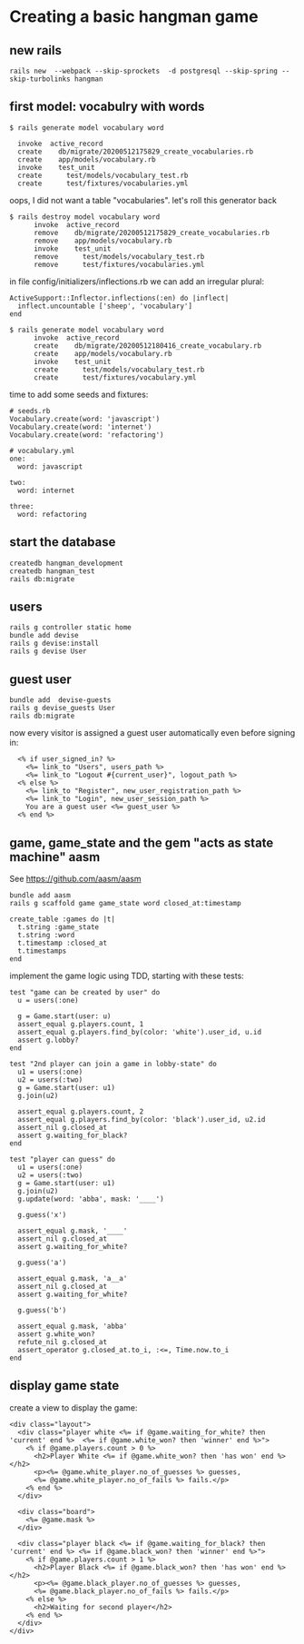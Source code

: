 # Creating a basic hangman game


## new rails

    rails new  --webpack --skip-sprockets  -d postgresql --skip-spring --skip-turbolinks hangman

## first model: vocabulry with words


    $ rails generate model vocabulary word

      invoke  active_record
      create    db/migrate/20200512175829_create_vocabularies.rb
      create    app/models/vocabulary.rb
      invoke    test_unit
      create      test/models/vocabulary_test.rb
      create      test/fixtures/vocabularies.yml    


oops, I did not want a table "vocabularies".  let's roll this generator back


    $ rails destroy model vocabulary word
          invoke  active_record
          remove    db/migrate/20200512175829_create_vocabularies.rb
          remove    app/models/vocabulary.rb
          invoke    test_unit
          remove      test/models/vocabulary_test.rb
          remove      test/fixtures/vocabularies.yml


in file config/initializers/inflections.rb we can add an irregular plural:

    ActiveSupport::Inflector.inflections(:en) do |inflect|
      inflect.uncountable ['sheep', 'vocabulary']
    end

    $ rails generate model vocabulary word
          invoke  active_record
          create    db/migrate/20200512180416_create_vocabulary.rb
          create    app/models/vocabulary.rb
          invoke    test_unit
          create      test/models/vocabulary_test.rb
          create      test/fixtures/vocabulary.yml  

time to add some seeds and fixtures:

    # seeds.rb
    Vocabulary.create(word: 'javascript')
    Vocabulary.create(word: 'internet')
    Vocabulary.create(word: 'refactoring')

    # vocabulary.yml
    one:
      word: javascript

    two:
      word: internet

    three:
      word: refactoring


## start the database


    createdb hangman_development
    createdb hangman_test
    rails db:migrate


## users

    rails g controller static home
    bundle add devise
    rails g devise:install
    rails g devise User

## guest user

    bundle add  devise-guests
    rails g devise_guests User
    rails db:migrate

now every visitor is assigned a guest user automatically
even before signing in:

      <% if user_signed_in? %>
        <%= link_to "Users", users_path %>
        <%= link_to "Logout #{current_user}", logout_path %>
      <% else %>
        <%= link_to "Register", new_user_registration_path %>
        <%= link_to "Login", new_user_session_path %>
        You are a guest user <%= guest_user %>
      <% end %>


## game, game_state and the gem "acts as state machine" aasm

See https://github.com/aasm/aasm

    bundle add aasm
    rails g scaffold game game_state word closed_at:timestamp

    create_table :games do |t|
      t.string :game_state
      t.string :word
      t.timestamp :closed_at
      t.timestamps
    end    

implement the game logic using TDD, starting with these tests:

    test "game can be created by user" do
      u = users(:one)

      g = Game.start(user: u)
      assert_equal g.players.count, 1
      assert_equal g.players.find_by(color: 'white').user_id, u.id
      assert g.lobby?
    end

    test "2nd player can join a game in lobby-state" do
      u1 = users(:one)
      u2 = users(:two)
      g = Game.start(user: u1)
      g.join(u2)

      assert_equal g.players.count, 2
      assert_equal g.players.find_by(color: 'black').user_id, u2.id
      assert_nil g.closed_at
      assert g.waiting_for_black?
    end

    test "player can guess" do
      u1 = users(:one)
      u2 = users(:two)
      g = Game.start(user: u1)
      g.join(u2)
      g.update(word: 'abba', mask: '____')

      g.guess('x')

      assert_equal g.mask, '____'
      assert_nil g.closed_at
      assert g.waiting_for_white?

      g.guess('a')

      assert_equal g.mask, 'a__a'
      assert_nil g.closed_at
      assert g.waiting_for_white?

      g.guess('b')

      assert_equal g.mask, 'abba'
      assert g.white_won?
      refute_nil g.closed_at
      assert_operator g.closed_at.to_i, :<=, Time.now.to_i
    end  

## display game state

create a view to display the game:

    <div class="layout">
      <div class="player white <%= if @game.waiting_for_white? then 'current' end %>  <%= if @game.white_won? then 'winner' end %>">
        <% if @game.players.count > 0 %>
          <h2>Player White <%= if @game.white_won? then 'has won' end %></h2>
          <p><%= @game.white_player.no_of_guesses %> guesses, 
          <%= @game.white_player.no_of_fails %> fails.</p>
        <% end %>
      </div>

      <div class="board">
        <%= @game.mask %>
      </div>

      <div class="player black <%= if @game.waiting_for_black? then 'current' end %> <%= if @game.black_won? then 'winner' end %>">
        <% if @game.players.count > 1 %>
          <h2>Player Black <%= if @game.black_won? then 'has won' end %></h2>
          <p><%= @game.black_player.no_of_guesses %> guesses, 
          <%= @game.black_player.no_of_fails %> fails.</p>
        <% else %>
          <h2>Waiting for second player</h2>
        <% end %>
      </div>  
    </div>

